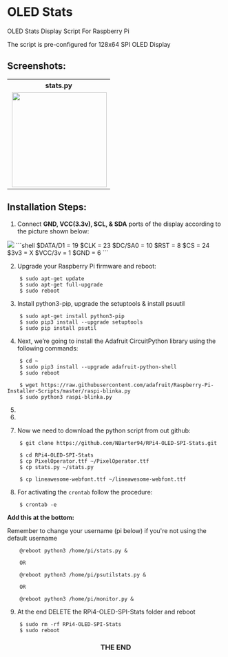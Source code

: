 # OLED Stats

OLED Stats Display Script For Raspberry Pi

The script is pre-configured for 128x64 SPI OLED Display

## Screenshots:

<table align="center" style="margin: 0px auto;">
  <tr>
    <th>stats.py</th>
  </tr>
  <tr>
    <td><img align="right" src="https://i.imgur.com/42kikDA.jpg" height="220"></img></td>
  </tr>
</table>

## Installation Steps:

1. Connect **GND, VCC(3.3v), SCL, & SDA** ports of the display according to the picture shown below:

<img src="https://i.imgur.com/tp1aQ2N.jpg">
```shell
$DATA/D1 = 19
$CLK = 23
$DC/SA0 = 10
$RST = 8
$CS = 24
$3v3 = X
$VCC/3v = 1
$GND = 6
```

2. Upgrade your Raspberry Pi firmware and reboot:

```shell
    $ sudo apt-get update
    $ sudo apt-get full-upgrade
    $ sudo reboot
```

3. Install python3-pip, upgrade the setuptools & install psuutil

```shell
    $ sudo apt-get install python3-pip
    $ sudo pip3 install --upgrade setuptools
    $ sudo pip install psutil
```

4. Next, we’re going to install the Adafruit CircuitPython library using the following commands:

```shell
    $ cd ~
    $ sudo pip3 install --upgrade adafruit-python-shell
    $ sudo reboot

    $ wget https://raw.githubusercontent.com/adafruit/Raspberry-Pi-Installer-Scripts/master/raspi-blinka.py
    $ sudo python3 raspi-blinka.py
```

5. 

6. 

7. Now we need to download the python script from out github:

```shell
    $ git clone https://github.com/NBarter94/RPi4-OLED-SPI-Stats.git

    $ cd RPi4-OLED-SPI-Stats
    $ cp PixelOperator.ttf ~/PixelOperator.ttf
    $ cp stats.py ~/stats.py
        
    $ cp lineawesome-webfont.ttf ~/lineawesome-webfont.ttf

```

8. For activating the `crontab` follow the procedure:

```shell
    $ crontab -e
```

**Add this at the bottom:**

Remember to change your username (pi below) if you're not using the default username

```
    @reboot python3 /home/pi/stats.py &

    OR
    
    @reboot python3 /home/pi/psutilstats.py &
    
    OR

    @reboot python3 /home/pi/monitor.py &
```

9. At the end DELETE the RPi4-OLED-SPI-Stats folder and reboot

```shell
    $ sudo rm -rf RPi4-OLED-SPI-Stats
    $ sudo reboot
```

<h3><p align="center">THE  END</p></h3>
